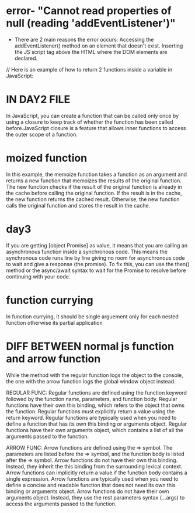# error- "Cannot read properties of null (reading 'addEventListener')"
- There are 2 main reasons the error occurs: Accessing the addEventListener() method on an element that doesn't exist. Inserting the JS script tag above the HTML where the DOM elements are declared.

// Here is an example of how to return 2 functions inside a variable in JavaScript:

# IN DAY2 FILE
In JavaScript, you can create a function that can be called only once by using a closure to keep track of whether the function has been called before.JavaScript closure is a feature that allows inner functions to access the outer scope of a function.

# moized function
In this example, the memoize function takes a function as an argument and returns a new function that memoizes the results of the original function. The new function checks if the result of the original function is already in the cache before calling the original function. If the result is in the cache, the new function returns the cached result. Otherwise, the new function calls the original function and stores the result in the cache.

# day3 
If you are getting [object Promise] as value, it means that you are calling an asynchronous function inside a synchronous code. This means the synchronous code runs line by line giving no room for asynchronous code to wait and give a response (the promise).
To fix this, you can use the then() method or the async/await syntax to wait for the Promise to resolve before continuing with your code.

# function currying
In function currying, it should be single arguement only for each nested function otherwise its partial application


# DIFF BETWEEN normal js function and arrow function
While the method with the regular function logs the object to the console, the one with the arrow function logs the global window object instead.

REGULAR FUNC:
Regular functions are defined using the function keyword followed by the function name, parameters, and function body.
Regular functions have their own this binding, which refers to the object that owns the function.
Regular functions must explicitly return a value using the return keyword.
Regular functions are typically used when you need to define a function that has its own this binding or arguments object.
Regular functions have their own arguments object, which contains a list of all the arguments passed to the function.

ARROW FUNC:
Arrow functions are defined using the => symbol. The parameters are listed before the => symbol, and the function body is listed after the => symbol.
Arrow functions do not have their own this binding. Instead, they inherit the this binding from the surrounding lexical context.
Arrow functions can implicitly return a value if the function body contains a single expression.
Arrow functions are typically used when you need to define a concise and readable function that does not need its own this binding or arguments object.
Arrow functions do not have their own arguments object. Instead, they use the rest parameters syntax (...args) to access the arguments passed to the function.
